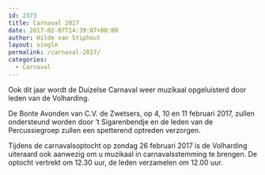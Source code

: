 ```yaml
---
id: 2373
title: Carnaval 2017
date: 2017-02-07T14:39:07+00:00
author: Hilde van Stiphout
layout: single
permalink: /carnaval-2017/
categories:
  - Carnaval
---
```

Ook dit jaar wordt de Duizelse Carnaval weer muzikaal opgeluisterd door leden van de Volharding.

De Bonte Avonden van C.V. de Zwetsers, op 4, 10 en 11 februari 2017, zullen ondersteund worden door &#8217;t Sigarenbendje en de leden van de Percussiegroep zullen een spetterend optreden verzorgen.

Tijdens de carnavalsoptocht op zondag 26 februari 2017 is de Volharding uiteraard ook aanwezig om u muzikaal in carnavalsstemming te brengen. De optocht vertrekt om 12.30 uur, de leden verzamelen om 12.00 uur.